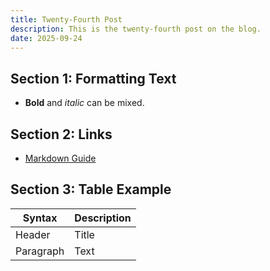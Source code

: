 ```yaml
---
title: Twenty-Fourth Post
description: This is the twenty-fourth post on the blog.
date: 2025-09-24
---
```


## Section 1: Formatting Text

- **Bold** and _italic_ can be mixed.

## Section 2: Links

- [Markdown Guide](https://www.markdownguide.org/)

## Section 3: Table Example

| Syntax    | Description |
| --------- | ----------- |
| Header    | Title       |
| Paragraph | Text        |
